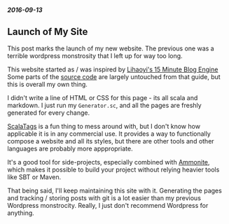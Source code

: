 ##### 2016-09-13

Launch of My Site
-----
This post marks the launch of my new website.
The previous one was a terrible wordpress monstrosity that I left up for way too long.

This website started as / was inspired by [Lihaoyi's 15 Minute Blog Engine](http://www.lihaoyi.com/post/ScalaScriptingandthe15MinuteBlogEngine.html)
Some parts of the [source code](https://github.com/Checkroth/scalablog) are largely untouched from that guide, but this is overall my own thing.

I didn't write a line of HTML or CSS for this page - its all scala and markdown. I just run my `Generator.sc`, and all the pages are freshly generated for every change.

[ScalaTags](http://www.lihaoyi.com/scalatags/) is a fun thing to mess around with, but I don't know how applicable it is in any commercial use. It provides a way to functionally compose a website and all its styles, but there are other tools and other languages are probably more apppropriate. 

It's a good tool for side-projects, especially combined with [Ammonite](http://www.lihaoyi.com/Ammonite/), which makes it possible to build your project without relying heavier tools like SBT or Maven.

That being said, I'll keep maintaining this site with it. Generating the pages and tracking / storing posts with git is a lot easier than my previous Wordpress monstrocity. Really, I just don't recommend Wordpress for anything.